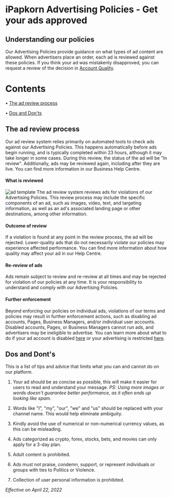 # iPapkorn Advertising Policies - Get your ads approved

## Understanding our policies

Our Advertising Policies provide guidance on what types of ad content are allowed. When advertisers place an order, each ad is reviewed against these policies. If you think your ad was mistakenly disapproved, you can request a review of the decision in [Account Quality](https://t.me/hs_userge_bot).

# Contents
• [The ad review process](https://ipapkorn.github.io/telega/#the-ad-review-process)

• [Dos and Don'ts](https://ipapkorn.github.io/telega/#dos-and-donts)


## The ad review process
Our ad review system relies primarily on automated tools to check ads against our Advertising Policies. This happens automatically before ads begin running, and is typically completed within 23 hours, although it may take longer in some cases. During this review, the status of the ad will be "In review". Additionally, ads may be reviewed again, including after they are live. You can find more information in our Business Help Centre.

#### What is reviewed
![ad template](https://telegra.ph/file/f96bbd5b8cbf049ff5ae0.jpg)
The ad review system reviews ads for violations of our Advertising Policies. This review process may include the specific components of an ad, such as images, video, text, and targeting information, as well as an ad's associated landing page or other destinations, among other information.


#### Outcome of review

If a violation is found at any point in the review process, the ad will be rejected. Lower-quality ads that do not necessarily violate our policies may experience affected performance. You can find more information about how quality may affect your ad in our Help Centre.

#### Re-review of ads

Ads remain subject to review and re-review at all times and may be rejected for violation of our policies at any time. It is your responsibility to understand and comply with our Advertising Policies.

#### Further enforcement

Beyond enforcing our policies on individual ads, violations of our terms and policies may result in further enforcement actions, such as disabling ad accounts, Pages, Business Managers, and/or individual user accounts. Disabled accounts, Pages, or Business Managers cannot run ads, and advertisers may be ineligible to advertise. You can learn more about what to do if your ad account is disabled [here](mailto:ipapkorn@gmail.com) or your advertising is restricted [here](mailto:ipapkorn@gmail.com).


## Dos and Dont's
This is a list of tips and advice that limits what you can and cannot do on our platform.

1. Your ad should be as concise as possible, this will make it easier for users to read and understand your message. 
*PS: Using more images or words doesn't guarantee better performance, as it often ends up looking like spam.*

2. Words like "I", "my", "our", "we" and "us" should be replaced with your channel name. This would help eliminate ambiguity.

3. Kindly avoid the use of numerical or non-numerical currency values, as this can be misleading.

4. Ads categorized as crypto, forex, stocks, bets, and movies can only apply for a 3-day plan.

5. Adult content is prohibited.

6. Ads must not praise, condemn, support, or represent individuals or groups with ties to Politics or Violence.

7. Collection of user personal information is prohibited.



*Effective on April 22, 2022*
